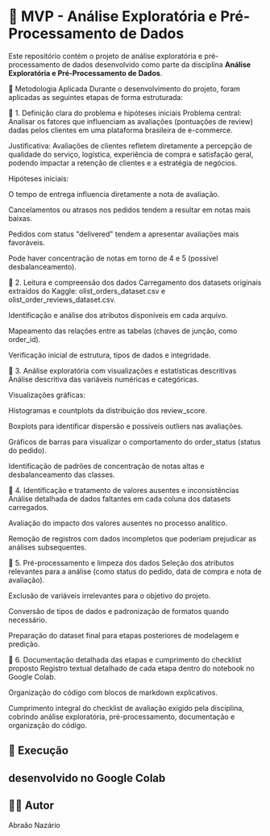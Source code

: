 
# 🛒 MVP - Análise Exploratória e Pré-Processamento de Dados

Este repositório contém o projeto de análise exploratória e pré-processamento de dados desenvolvido como parte da disciplina **Análise Exploratória e Pré-Processamento de Dados**.

🔎 Metodologia Aplicada
Durante o desenvolvimento do projeto, foram aplicadas as seguintes etapas de forma estruturada:

📌 1. Definição clara do problema e hipóteses iniciais
Problema central: Analisar os fatores que influenciam as avaliações (pontuações de review) dadas pelos clientes em uma plataforma brasileira de e-commerce.

Justificativa: Avaliações de clientes refletem diretamente a percepção de qualidade do serviço, logística, experiência de compra e satisfação geral, podendo impactar a retenção de clientes e a estratégia de negócios.

Hipóteses iniciais:

O tempo de entrega influencia diretamente a nota de avaliação.

Cancelamentos ou atrasos nos pedidos tendem a resultar em notas mais baixas.

Pedidos com status "delivered" tendem a apresentar avaliações mais favoráveis.

Pode haver concentração de notas em torno de 4 e 5 (possível desbalanceamento).

📌 2. Leitura e compreensão dos dados
Carregamento dos datasets originais extraídos do Kaggle: olist_orders_dataset.csv e olist_order_reviews_dataset.csv.

Identificação e análise dos atributos disponíveis em cada arquivo.

Mapeamento das relações entre as tabelas (chaves de junção, como order_id).

Verificação inicial de estrutura, tipos de dados e integridade.

📌 3. Análise exploratória com visualizações e estatísticas descritivas
Análise descritiva das variáveis numéricas e categóricas.

Visualizações gráficas:

Histogramas e countplots da distribuição dos review_score.

Boxplots para identificar dispersão e possíveis outliers nas avaliações.

Gráficos de barras para visualizar o comportamento do order_status (status do pedido).

Identificação de padrões de concentração de notas altas e desbalanceamento das classes.

📌 4. Identificação e tratamento de valores ausentes e inconsistências
Análise detalhada de dados faltantes em cada coluna dos datasets carregados.

Avaliação do impacto dos valores ausentes no processo analítico.

Remoção de registros com dados incompletos que poderiam prejudicar as análises subsequentes.

📌 5. Pré-processamento e limpeza dos dados
Seleção dos atributos relevantes para a análise (como status do pedido, data de compra e nota de avaliação).

Exclusão de variáveis irrelevantes para o objetivo do projeto.

Conversão de tipos de dados e padronização de formatos quando necessário.

Preparação do dataset final para etapas posteriores de modelagem e predição.

📌 6. Documentação detalhada das etapas e cumprimento do checklist proposto
Registro textual detalhado de cada etapa dentro do notebook no Google Colab.

Organização do código com blocos de markdown explicativos.

Cumprimento integral do checklist de avaliação exigido pela disciplina, cobrindo análise exploratória, pré-processamento, documentação e organização do código.


## 🚀 Execução

desenvolvido no **Google Colab** 
---

## 👨‍🎓 Autor

Abraão Nazário
